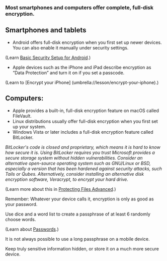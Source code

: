 [Title]: # (Full Disk Encryption)
[Order]: # (2)

### Most smartphones and computers offer complete, full-disk encryption.

## Smartphones and tablets

* Android offers full-disk encryption when you first set up newer devices. You can also enable it manually under security settings.

(Learn [Basic Security Setup for Android](umbrella://lesson/android).)

* Apple devices such as the iPhone and iPad describe encryption as “Data Protection” and turn it on if you set a passcode.

(Learn to [Encrypt your iPhone] (umbrella://lesson/encrypt-your-iphone).)

## Computers:

* Apple provides a built-in, full-disk encryption feature on macOS called FileVault.  
* Linux distributions usually offer full-disk encryption when you first set up your system.
* Windows Vista or later includes a full-disk encryption feature called BitLocker.

*BitLocker's code is closed and proprietary, which means it is hard to know how secure it is. Using BitLocker requires you trust Microsoft provides a secure storage system without hidden vulnerabilities. Consider an alternative open-source operating system such as GNU/Linux or BSD, especially a version that has been hardened against security attacks, such Tails or Qubes. Alternatively, consider installing an alternative disk encryption software, Veracrypt, to encrypt your hard drive.*

(Learn more about this in [Protecting Files Advanced](umbrella://lesson/protecting-files/1).)

Remember: Whatever your device calls it, encryption is only as good as your password. 

Use dice and a word list to create a passphrase of at least 6 randomly choose words. 

(Learn about [Passwords](umbrella://lesson/passwords).)

It is not always possible to use a long passphrase on a mobile device. 

Keep truly sensitive information hidden, or store it on a much more secure device.

